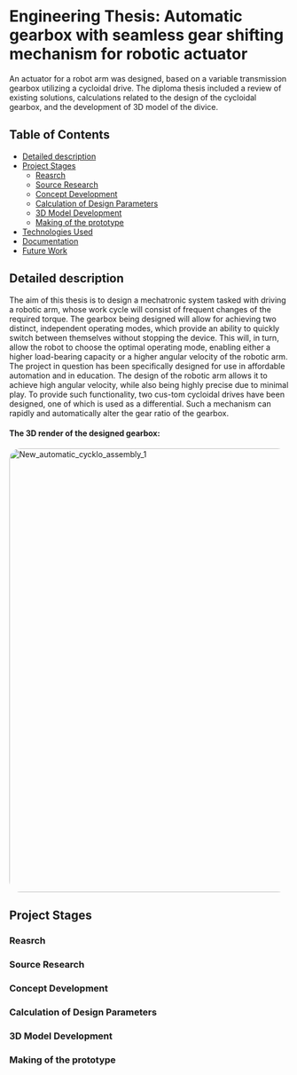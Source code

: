 # Engineering Thesis: Automatic gearbox with seamless gear shifting mechanism for robotic actuator

An actuator for a robot arm was designed, based on a variable transmission gearbox utilizing a cycloidal drive. The diploma thesis included a review of existing solutions, calculations related to the design of the cycloidal gearbox, and the development of 3D model of the divice.

## Table of Contents
- [Detailed description](#Detailed-description)
- [Project Stages](#project-stages)
  - [Reasrch](#Reasrch)
  - [Source Research](#source-research)
  - [Concept Development](#concept-development)
  - [Calculation of Design Parameters](#calculation-of-design-parameters)
  - [3D Model Development](#3d-model-development)
  - [Making of the prototype](#Making-of-the-prototype)
- [Technologies Used](#technologies-used)
- [Documentation](#Documentation)
- [Future Work](#future-work)
  
## Detailed description
The aim of this thesis is to design a mechatronic system tasked with driving a robotic arm, whose work cycle will consist of frequent changes of the required torque. The gearbox being designed will allow for achieving two distinct, independent operating modes, which provide an ability to quickly switch between themselves without stopping the device. This will, in turn, allow the robot to choose the optimal operating mode, enabling either a higher load-bearing capacity or a higher angular velocity of the robotic arm. The project in question has been specifically designed for use in affordable automation and in education.
The design of the robotic arm allows it to achieve high angular velocity, while also being highly precise due to minimal play. To provide such functionality, two cus-tom cycloidal drives have been designed, one of which is used as a differential. Such a mechanism can rapidly and automatically alter the gear ratio of the gearbox.

#### The 3D render of the designed gearbox:

<img src="https://github.com/majkel808/Engineering_Thesis_Automatic_gearbox_with_seamless_gear_shifting_mechanism_for_robotic_actuator/assets/163661382/b131ab3c-a6f9-4a0b-ade7-f672599779ae" alt="New_automatic_cycklo_assembly_1" width="800" style="border-radius: 20px;" />



## Project Stages
### Reasrch

### Source Research

### Concept Development

### Calculation of Design Parameters

### 3D Model Development

### Making of the prototype
